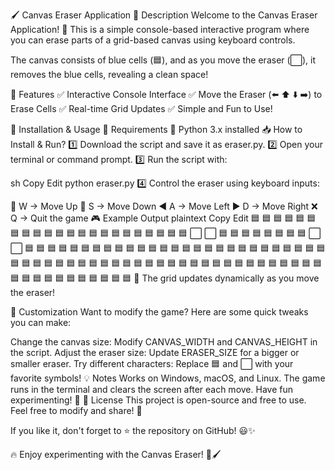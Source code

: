 🖌️ Canvas Eraser Application
📜 Description
Welcome to the Canvas Eraser Application! 🎨 This is a simple console-based interactive program where you can erase parts of a grid-based canvas using keyboard controls.

The canvas consists of blue cells (🟦), and as you move the eraser (⬜), it removes the blue cells, revealing a clean space!

🌟 Features
✅ Interactive Console Interface
✅ Move the Eraser (⬅️ ⬆️ ⬇️ ➡️) to Erase Cells
✅ Real-time Grid Updates
✅ Simple and Fun to Use!

🚀 Installation & Usage
🔧 Requirements
🐍 Python 3.x installed
📥 How to Install & Run?
1️⃣ Download the script and save it as eraser.py.
2️⃣ Open your terminal or command prompt.
3️⃣ Run the script with:

sh
Copy
Edit
python eraser.py
4️⃣ Control the eraser using keyboard inputs:

🔼 W → Move Up
🔽 S → Move Down
◀️ A → Move Left
▶️ D → Move Right
❌ Q → Quit the game
🎮 Example Output
plaintext
Copy
Edit
🟦 🟦 🟦 🟦 🟦 🟦 🟦 🟦 🟦 🟦
🟦 🟦 🟦 🟦 🟦 🟦 🟦 🟦 🟦 🟦
🟦 🟦 ⬜ ⬜ 🟦 🟦 🟦 🟦 🟦 🟦
🟦 🟦 ⬜ ⬜ 🟦 🟦 🟦 🟦 🟦 🟦
🟦 🟦 🟦 🟦 🟦 🟦 🟦 🟦 🟦 🟦
🟦 🟦 🟦 🟦 🟦 🟦 🟦 🟦 🟦 🟦
🟦 🟦 🟦 🟦 🟦 🟦 🟦 🟦 🟦 🟦
🟦 🟦 🟦 🟦 🟦 🟦 🟦 🟦 🟦 🟦
🟦 🟦 🟦 🟦 🟦 🟦 🟦 🟦 🟦 🟦
🟦 🟦 🟦 🟦 🟦 🟦 🟦 🟦 🟦 🟦
🔄 The grid updates dynamically as you move the eraser!

🔧 Customization
Want to modify the game? Here are some quick tweaks you can make:

Change the canvas size: Modify CANVAS_WIDTH and CANVAS_HEIGHT in the script.
Adjust the eraser size: Update ERASER_SIZE for a bigger or smaller eraser.
Try different characters: Replace 🟦 and ⬜ with your favorite symbols!
💡 Notes
Works on Windows, macOS, and Linux.
The game runs in the terminal and clears the screen after each move.
Have fun experimenting! 🚀
📄 License
This project is open-source and free to use. Feel free to modify and share! 🎉

If you like it, don't forget to ⭐ the repository on GitHub! 😃✨

🔥 Enjoy experimenting with the Canvas Eraser! 🎨🖌️